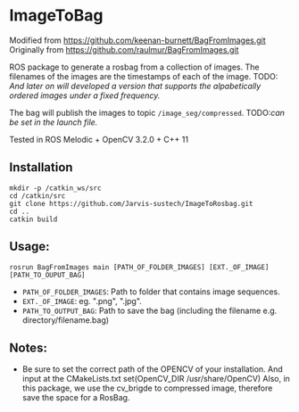 # ImageToBag
Modified from https://github.com/keenan-burnett/BagFromImages.git
Originally from https://github.com/raulmur/BagFromImages.git

ROS package to generate a rosbag from a collection of images. The filenames of the images are the timestamps of each of the image. TODO: *And later on will developed a version that supports the alpabetically ordered images under a fixed frequency.*

The bag will publish the images to topic `/image_seg/compressed`. TODO:*can be set in the launch file.*

Tested in ROS Melodic + OpenCV 3.2.0 + C++ 11

## Installation

    mkdir -p /catkin_ws/src
    cd /catkin/src
    git clone https://github.com/Jarvis-sustech/ImageToRosbag.git
    cd ..
    catkin build

## Usage:

    rosrun BagFromImages main [PATH_OF_FOLDER_IMAGES] [EXT._OF_IMAGE] [PATH_TO_OUPUT_BAG]
  
 - `PATH_OF_FOLDER_IMAGES`: Path to folder that contains image sequences.
 - `EXT._OF_IMAGE`: eg. ".png", ".jpg".
 - `PATH_TO_OUTPUT_BAG`: Path to save the bag (including the filename e.g. directory/filename.bag)

## Notes:
- Be sure to set the correct path of the OPENCV of your installation. And input at the CMakeLists.txt
    set(OpenCV_DIR /usr/share/OpenCV)
Also, in this package, we use the cv_brigde to compressed image, therefore save the space for a RosBag.



